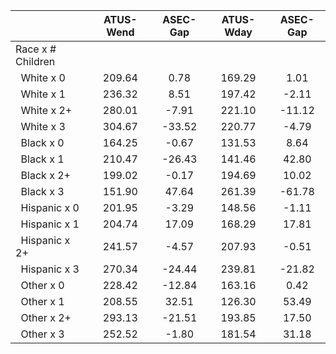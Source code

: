 
|                      |    ATUS-Wend |     ASEC-Gap |    ATUS-Wday |     ASEC-Gap |
| -------------------- | :----------: | :----------: | :----------: | :----------: |
| Race x # Children    |              |              |              |              |
| &nbsp;&nbsp;White x 0 |       209.64 |         0.78 |       169.29 |         1.01 |
| &nbsp;&nbsp;White x 1 |       236.32 |         8.51 |       197.42 |        -2.11 |
| &nbsp;&nbsp;White x 2+ |       280.01 |        -7.91 |       221.10 |       -11.12 |
| &nbsp;&nbsp;White x 3 |       304.67 |       -33.52 |       220.77 |        -4.79 |
| &nbsp;&nbsp;Black x 0 |       164.25 |        -0.67 |       131.53 |         8.64 |
| &nbsp;&nbsp;Black x 1 |       210.47 |       -26.43 |       141.46 |        42.80 |
| &nbsp;&nbsp;Black x 2+ |       199.02 |        -0.17 |       194.69 |        10.02 |
| &nbsp;&nbsp;Black x 3 |       151.90 |        47.64 |       261.39 |       -61.78 |
| &nbsp;&nbsp;Hispanic x 0 |       201.95 |        -3.29 |       148.56 |        -1.11 |
| &nbsp;&nbsp;Hispanic x 1 |       204.74 |        17.09 |       168.29 |        17.81 |
| &nbsp;&nbsp;Hispanic x 2+ |       241.57 |        -4.57 |       207.93 |        -0.51 |
| &nbsp;&nbsp;Hispanic x 3 |       270.34 |       -24.44 |       239.81 |       -21.82 |
| &nbsp;&nbsp;Other x 0 |       228.42 |       -12.84 |       163.16 |         0.42 |
| &nbsp;&nbsp;Other x 1 |       208.55 |        32.51 |       126.30 |        53.49 |
| &nbsp;&nbsp;Other x 2+ |       293.13 |       -21.51 |       193.85 |        17.50 |
| &nbsp;&nbsp;Other x 3 |       252.52 |        -1.80 |       181.54 |        31.18 |


